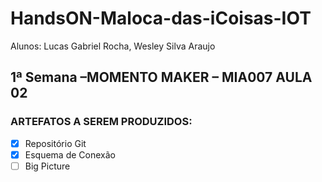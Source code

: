 # HandsON-Maloca-das-iCoisas-IOT
Alunos: Lucas Gabriel Rocha, Wesley Silva Araujo

## 1ª Semana –MOMENTO MAKER – MIA007 AULA 02

### ARTEFATOS A SEREM PRODUZIDOS:

- [X] Repositório Git
- [x] Esquema de Conexão
- [ ] Big Picture
